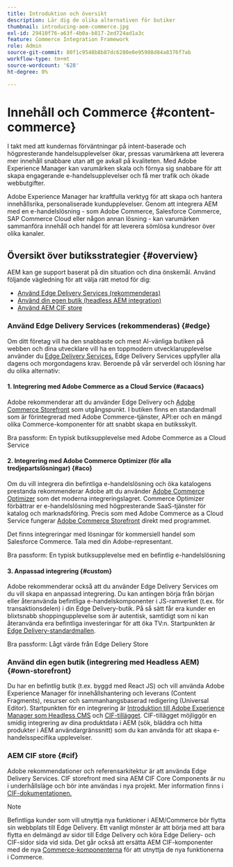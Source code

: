 ```yaml
---
title: Introduktion och översikt
description: Lär dig de olika alternativen för butiker
thumbnail: introducing-aem-commerce.jpg
exl-id: 29410f76-a63f-4b0a-b817-2ed724ad1a3c
feature: Commerce Integration Framework
role: Admin
source-git-commit: 80f1c9548b8b87dc6280e0e95988d84a8376f7ab
workflow-type: tm+mt
source-wordcount: '628'
ht-degree: 0%

---
```



# Innehåll och Commerce {#content-commerce}

I takt med att kundernas förväntningar på intent-baserade och högpresterande handelsupplevelser ökar, pressas varumärkena att leverera mer innehåll snabbare utan att ge avkall på kvaliteten. Med Adobe Experience Manager kan varumärken skala och förnya sig snabbare för att skapa engagerande e-handelsupplevelser och få mer trafik och ökade webbutgifter.

Adobe Experience Manager har kraftfulla verktyg för att skapa och hantera innehållsrika, personaliserade kundupplevelser. Genom att integrera AEM med en e-handelslösning - som Adobe Commerce, Salesforce Commerce, SAP Commerce Cloud eller någon annan lösning - kan varumärken sammanföra innehåll och handel för att leverera sömlösa kundresor över olika kanaler.

## Översikt över butiksstrategier {#overview}

AEM kan ge support baserat på din situation och dina önskemål. Använd följande vägledning för att välja rätt metod för dig:

* [Använd Edge Delivery Services (rekommenderas)](#edge)
* [Använd din egen butik (headless AEM integration)](#own-storefront)
* [Använd AEM CIF store](#cif)

### Använd Edge Delivery Services (rekommenderas) {#edge}

Om ditt företag vill ha den snabbaste och mest AI-vänliga butiken på webben och dina utvecklare vill ha en toppmodern utvecklarupplevelse använder du [Edge Delivery Services.](../edge/overview.md) Edge Delivery Services uppfyller alla dagens och morgondagens krav. Beroende på vår serverdel och lösning har du olika alternativ:

#### &#x200B;1. Integrering med Adobe Commerce as a Cloud Service {#acaacs}

Adobe rekommenderar att du använder Edge Delivery och [Adobe Commerce Storefront](https://experienceleague.adobe.com/developer/commerce/storefront/) som utgångspunkt. I butiken finns en standardmall som är förintegrerad med Adobe Commerce-tjänster, API:er och en mängd olika Commerce-komponenter för att snabbt skapa en butiksskylt.

Bra passform: En typisk butiksupplevelse med Adobe Commerce as a Cloud Service

#### &#x200B;2. Integrering med Adobe Commerce Optimizer (för alla tredjepartslösningar) {#aco}

Om du vill integrera din befintliga e-handelslösning och öka katalogens prestanda rekommenderar Adobe att du använder [Adobe Commerce Optimizer](https://experienceleague.adobe.com/en/docs/commerce-learn/tutorials/adobe-commerce-optimizer/overview) som det moderna integreringslagret. Commerce Optimizer förbättrar er e-handelslösning med högpresterande SaaS-tjänster för katalog och marknadsföring. Precis som med Adobe Commerce as a Cloud Service fungerar [Adobe Commerce Storefront](https://experienceleague.adobe.com/developer/commerce/storefront/) direkt med programmet.

Det finns integreringar med lösningar för kommersiell handel som Salesforce Commerce. Tala med din Adobe-representant.

Bra passform: En typisk butiksupplevelse med en befintlig e-handelslösning

#### &#x200B;3. Anpassad integrering {#custom}

Adobe rekommenderar också att du använder Edge Delivery Services om du vill skapa en anpassad integrering. Du kan antingen börja från början eller återanvända befintliga e-handelskomponenter i JS-ramverket (t.ex. för transaktionsdelen) i din Edge Delivery-butik. På så sätt får era kunder en blixtsnabb shoppingupplevelse som är autentisk, samtidigt som ni kan återanvända era befintliga investeringar för att öka TV:n. Startpunkten är [Edge Delivery-standardmallen](https://www.aem.live/developer/tutorial).

Bra passform: Lågt värde från Edge Deliery Store

### Använd din egen butik (integrering med Headless AEM) {#own-storefront}

Du har en befintlig butik (t.ex. byggd med React JS) och vill använda Adobe Experience Manager för innehållshantering och leverans (Content Fragments), resurser och sammanhangsbaserad redigering (Universal Editor). Startpunkten för en integrering är [Introduktion till Adobe Experience Manager som Headless CMS](https://experienceleague.adobe.com/en/docs/experience-manager-cloud-service/content/headless/introduction) och [CIF-tillägget](https://experienceleague.adobe.com/en/docs/experience-manager-cloud-service/content/content-and-commerce/storefront/authoring/enrich-product-associated-content). CIF-tillägget möjliggör en smidig integrering av dina produktdata i AEM (sök, bläddra och hitta produkter i AEM användargränssnitt) som du kan använda för att skapa e-handelsspecifika upplevelser.

### AEM CIF store {#cif}

Adobe rekommendationer och referensarkitektur är att använda Edge Delivery Services. CIF storefront med sina AEM CIF Core Components är nu i underhållsläge och bör inte användas i nya projekt. Mer information finns i [CIF-dokumentationen.](/help/commerce-cloud/cif-storefront/introduction.md)

>[!NOTE]
>
>Befintliga kunder som vill utnyttja nya funktioner i AEM/Commerce bör flytta sin webbplats till Edge Delivery. Ett vanligt mönster är att börja med att bara flytta en delmängd av sidor till Edge Delivery och köra Edge Deliery- och CIF-sidor sida vid sida. Det går också att ersätta AEM CIF-komponenter med de nya [Commerce-komponenterna](https://experienceleague.adobe.com/developer/commerce/storefront/dropins/all/introduction/) för att utnyttja de nya funktionerna i Commerce.
